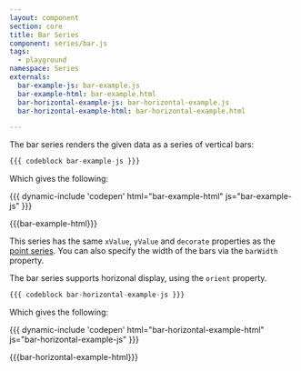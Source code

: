 ```yaml
---
layout: component
section: core
title: Bar Series
component: series/bar.js
tags:
  - playground
namespace: Series
externals:
  bar-example-js: bar-example.js
  bar-example-html: bar-example.html
  bar-horizontal-example-js: bar-horizontal-example.js
  bar-horizontal-example-html: bar-horizontal-example.html

---
```


The bar series renders the given data as a series of vertical bars:

```js
{{{ codeblock bar-example-js }}}
```

Which gives the following:

{{{ dynamic-include 'codepen' html="bar-example-html" js="bar-example-js" }}}

{{{bar-example-html}}}
<script type="text/javascript">
{{{bar-example-js}}}
</script>

This series has the same `xValue`, `yValue` and `decorate` properties as the [point series](./point). You can also specify the width of the bars via the `barWidth` property.

The bar series supports horizonal display, using the `orient` property.

```js
{{{ codeblock bar-horizontal-example-js }}}
```

Which gives the following:

{{{ dynamic-include 'codepen' html="bar-horizontal-example-html" js="bar-horizontal-example-js" }}}

{{{bar-horizontal-example-html}}}
<script type="text/javascript">
{{{bar-horizontal-example-js}}}
</script>
